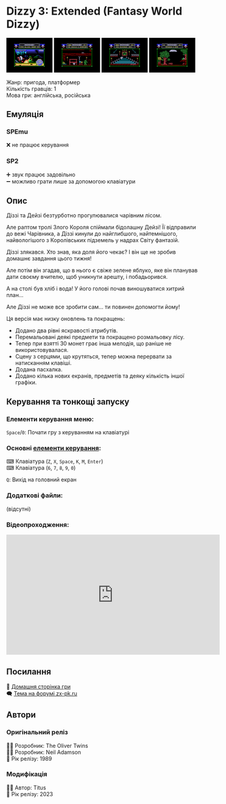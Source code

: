# Dizzy 3: Extended (Fantasy World Dizzy)

<img src="screenshots/scrn_dizzy3-ext_01.png" width="24%"> 
<img src="screenshots/scrn_dizzy3-ext_02.png" width="24%"> 
<img src="screenshots/scrn_dizzy3-ext_03.png" width="24%"> 
<img src="screenshots/scrn_dizzy3-ext_04.png" width="24%">

Жанр: пригода, платформер  
Кількість гравців: 1  
Мова гри: англійська, російська  

## Емуляція
### SPEmu
❌ не працює керування  

### SP2
➕ звук працює задовільно  
➖ можливо грати лише за допомогою клавіатури  

## Опис
Діззі та Дейзі безтурботно прогулювалися чарівним лісом.

Але раптом тролі Злого Короля спіймали бідолашну Дейзі!
Її відправили до вежі Чарівника, а Діззі кинули до найглибшого, найтемнішого, найвологішого з Королівських підземель у надрах Світу фантазій.

Діззі злякався.
Хто знав, яка доля його чекає?
І він ще не зробив домашнє завдання цього тижня!

Але потім він згадав, що в нього є свіже зелене яблуко, яке він планував дати своєму вчителю, щоб уникнути арешту, і побадьорився.

А на столі був хліб і вода!
У його голові почав виношуватися хитрий план…

Але Діззі не може все зробити сам… ти повинен допомогти йому!

Ця версія має низку оновлень та покращень:

* Додано два рівні яскравості атрибутів.
* Перемальовані деякі предмети та покращено розмальовку лісу.
* Тепер при взятті 30 монет грає інша мелодія, що раніше не використовувалася.
* Сцену з серцями, що крутяться, тепер можна перервати за натисканням клавіші.
* Додана пасхалка.
* Додано кілька нових екранів, предметів та деяку кількість іншої графіки.

## Керування та тонкощі запуску
### Елементи керування меню:

`Space`/`0`: Почати гру з керуванням на клавіатурі  

### Основні [елементи керування](../controllers.md):
⌨ Клавіатура (`Z`, `X`, `Space`, `K`, `M`, `Enter`)  
⌨ Клавіатура (`6`, `7`, `8`, `9`, `0`)  

`Q`: Вихід на головний екран  

### Додаткові файли:
(відсутні)

### Відеопроходження:
<iframe width="560" height="315" src="https://www.youtube.com/embed/7vbbIH1T8R0) zEE" CFN8Yitle="YouTube video player" frameborder="0" allowfullscreen></iframe>

## Посилання

🏡 [Домашня сторінка гри](https://yolkfolk.com/games/fantasy-world-dizzy-2023-extended-edition/)  
🗨 [Тема на форумі zx-pk.ru](https://zx-pk.ru/threads/35362-dizzy-3-48-128k-extended-edition-2023.html)  

## Автори
### Оригінальний реліз
👨‍💻 Розробник: The Oliver Twins  
👨‍💻 Розробник: Neil Adamson  
📅 Рік релізу: 1989  

### Модифікація
👨‍💻 Автор: Titus  
📅 Рік релізу: 2023  

